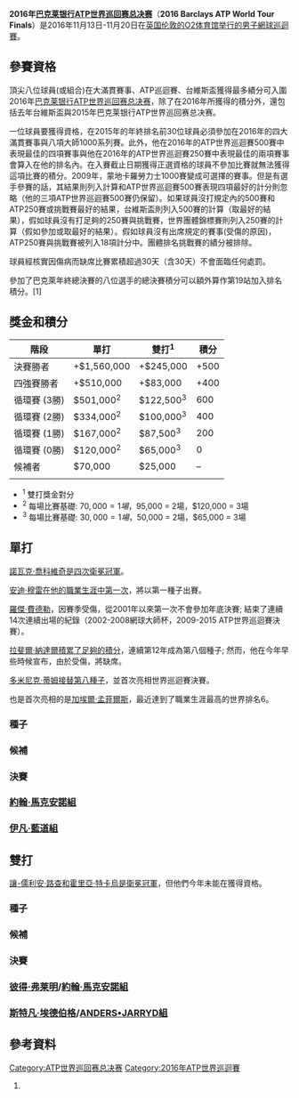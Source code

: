 **2016年[巴克莱银行](../Page/巴克莱银行.md "wikilink")[ATP世界巡回赛总决赛](../Page/ATP世界巡回赛总决赛.md "wikilink")**（**2016
Barclays ATP World Tour
Finals**）是2016年11月13日-11月20日在[英国](https://zh.wikipedia.org/wiki/英国 "wikilink")[伦敦的](../Page/伦敦.md "wikilink")[O2体育馆举行的男子網球巡迴賽](https://zh.wikipedia.org/wiki/O2体育馆 "wikilink")。

## 參賽資格

頂尖八位球員(或組合)在大滿貫賽事、ATP巡迴賽、台維斯盃獲得最多績分可入圍2016年[巴克莱银行](../Page/巴克莱银行.md "wikilink")[ATP世界巡回赛总决赛](../Page/ATP世界巡回赛总决赛.md "wikilink")，除了在2016年所獲得的積分外，還包括去年台維斯盃與2015年巴克莱银行ATP世界巡回赛总决赛。

一位球員要獲得資格，在2015年的年終排名前30位球員必須參加在2016年的四大滿貫賽事與八項大師1000系列賽。此外，他在2016年的ATP世界巡迴賽500賽中表現最佳的四項賽事與他在2016年的ATP世界巡迴賽250賽中表現最佳的兩項賽事會算入在他的排名內。在入賽截止日期獲得正選資格的球員不參加比賽就無法獲得這項比賽的積分。2009年，蒙地卡羅勞力士1000賽變成可選擇的賽事。但是有選手參賽的話，其結果則列入計算和ATP世界巡迴賽500賽表現四項最好的計分則忽略（他的三項ATP世界巡迴賽500賽仍保留）。如果球員沒打規定內的500賽和ATP250賽或挑戰賽最好的結果，台維斯盃則列入500賽的計算（取最好的結果），假如球員沒有打足夠的250賽與挑戰賽，世界團體錦標賽則列入250賽的計算（假如參加或取最好的結果）。假如球員沒有出席規定的賽事(受傷的原因)，ATP250賽與挑戰賽被列入18項計分中。團體排名挑戰賽的績分被排除。

球員經核實因傷病而缺席比賽累積超過30天（含30天）不會面臨任何處罰。

參加了巴克萊年終總決賽的八位選手的總決賽積分可以額外算作第19站加入排名積分。\[1\]

## 獎金和積分

| 階段       | 單打                   | 雙打<sup>1</sup>       | 積分    |
| -------- | -------------------- | -------------------- | ----- |
| 決賽勝者     | \+$1,560,000         | \+$245,000           | \+500 |
| 四強賽勝者    | \+$510,000           | \+$83,000            | \+400 |
| 循環賽 (3勝) | $501,000<sup>2</sup> | $122,500<sup>3</sup> | 600   |
| 循環賽 (2勝) | $334,000<sup>2</sup> | $100,000<sup>3</sup> | 400   |
| 循環賽 (1勝) | $167,000<sup>2</sup> | $87,500<sup>3</sup>  | 200   |
| 循環賽 (0勝) | $120,000<sup>2</sup> | $65,000<sup>3</sup>  | 0     |
| 候補者      | $70,000              | $25,000              | –     |
|          |                      |                      |       |

  - <sup>1</sup> 雙打獎金對分
  - <sup>2</sup> 每場比賽基礎: $70,000 = 1場，$95,000 = 2場，$120,000 = 3場
  - <sup>3</sup> 每場比賽基礎: $30,000 = 1場，$50,000 = 2場，$65,000 = 3場

## 單打

[諾瓦克·喬科維奇是四次衛冕冠軍](../Page/諾瓦克·喬科維奇.md "wikilink")。

[安迪·穆雷在他的職業生涯中第一次](../Page/安迪·穆雷.md "wikilink")，將以第一種子出賽。

[羅傑·費德勒](https://zh.wikipedia.org/wiki/羅傑·費德勒 "wikilink")，因賽季受傷，從2001年以來第一次不會參加年底決賽;
結束了連續14次連續出場的紀錄（2002-2008網球大師杯，2009-2015 ATP世界巡迴賽決賽）。

[拉斐爾·納達爾積累了足夠的積分](https://zh.wikipedia.org/wiki/拉斐爾·納達爾 "wikilink")，連續第12年成為第八個種子;
然而，他在今年早些時候宣布，由於受傷，將缺席。

[多米尼克·蒂姆接替第八種子](../Page/多米尼克·蒂姆.md "wikilink")，並首次亮相世界巡迴賽決賽。

也是首次亮相的是[加埃爾·孟菲爾斯](https://zh.wikipedia.org/wiki/加埃爾·孟菲爾斯 "wikilink")，最近達到了職業生涯最高的世界排名6。

### 種子

### 候補

### 決賽

### [約翰·馬克安諾組](https://zh.wikipedia.org/wiki/約翰·馬克安諾 "wikilink")

### [伊凡·藍道組](https://zh.wikipedia.org/wiki/伊凡·藍道 "wikilink")

## 雙打

[讓-儒利安·路查和](../Page/讓-儒利安·路查.md "wikilink")[霍里亞·特卡烏是衛冕冠軍](../Page/霍里亞·特卡烏.md "wikilink")，但他們今年未能在獲得資格。

### 種子

### 候補

### 決賽

### [彼得·弗莱明](https://zh.wikipedia.org/wiki/彼得·弗莱明 "wikilink")/[約翰·馬克安諾組](https://zh.wikipedia.org/wiki/約翰·馬克安諾 "wikilink")

### [斯特凡·埃德伯格](../Page/斯特凡·埃德伯格.md "wikilink")/[ANDERS•JARRYD組](https://zh.wikipedia.org/wiki/ANDERS•JARRYD "wikilink")

## 參考資料

[Category:ATP世界巡回赛总决赛](https://zh.wikipedia.org/wiki/Category:ATP世界巡回赛总决赛 "wikilink")
[Category:2016年ATP世界巡迴賽](https://zh.wikipedia.org/wiki/Category:2016年ATP世界巡迴賽 "wikilink")

1.